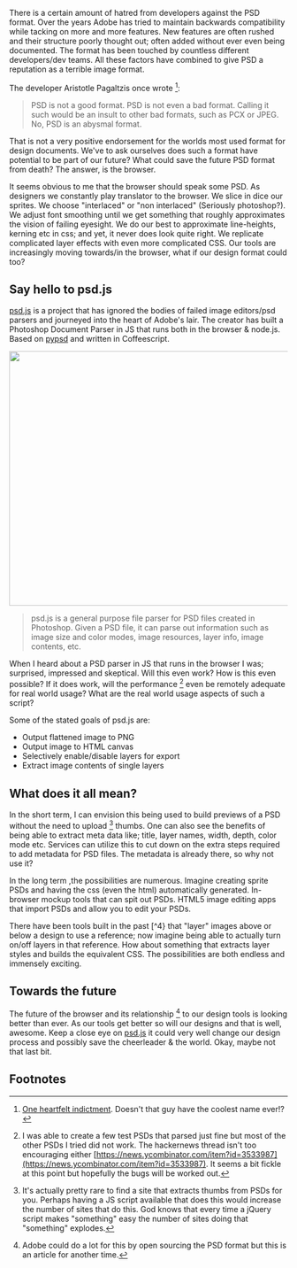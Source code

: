 There is a certain amount of hatred from developers against the PSD format. Over the years Adobe has tried to maintain backwards compatibility while tacking on more and more features. New features are often rushed and their structure poorly thought out; often added without ever even being documented. The format has been touched by countless different developers/dev teams. All these factors have combined to give PSD a reputation as a terrible image format.

The developer Aristotle Pagaltzis once wrote [^1]:  

> PSD is not a good format. PSD is not even a bad format. Calling it such would be an insult to other bad formats, such as PCX or JPEG. No, PSD
is an abysmal format.   

That is not a very positive endorsement for the worlds most used format for design documents. We've to ask ourselves does such a format have potential to be part of our future? What could save the future PSD format from death? The answer, is the browser.

It seems obvious to me that the browser should speak some PSD. As designers we constantly play translator to the browser. We slice in dice our sprites. We choose "interlaced" or "non interlaced" (Seriously photoshop?). We adjust font smoothing until we get something that roughly approximates the vision of failing eyesight. We do our best to approximate line-heights, kerning etc in css; and yet, it never does look quite right. We replicate complicated layer effects with even more complicated CSS. Our tools are increasingly moving towards/in the browser, what if our design format could too?    

## Say hello to psd.js

[psd.js](http://meltingice.github.com/psd.js/) is a project that has ignored the bodies of failed image editors/psd parsers and journeyed into the heart of Adobe's lair. The creator has built a Photoshop Document Parser in JS that runs both in the browser & node.js. Based on [pypsd](http://code.google.com/p/pypsd) and written in Coffeescript.       

<a href="http://theindustry.cc/assets/2012/02/PSDdotjsDemo.png"><img src="http://theindustry.cc/assets/2012/02/PSDdotjsDemo-750x460.png" alt="" title="PSD.js Demo" width="750" height="460" class="aligncenter size-large wp-image-1496" /></a>

> psd.js is a general purpose file parser for PSD files created in Photoshop. Given a PSD file, it can parse out information such as image size and color modes, image resources, layer info, image contents, etc.  

When I heard about a PSD parser in JS that runs in the browser I was; surprised, impressed and skeptical. Will this even work? How is this even possible? If it does work, will the performance [^2] even be remotely adequate for real world usage? What are the real world usage aspects of such a script? 

Some of the stated goals of psd.js are:

* Output flattened image to PNG
* Output image to HTML canvas
* Selectively enable/disable layers for export
* Extract image contents of single layers    

## What does it all mean? 
   
In the short term, I can envision this being used to build previews of a PSD without the need to upload [^3] thumbs. One can also see the benefits of being able to extract meta data like; title, layer names, width, depth, color mode etc. Services can utilize this to cut down on the extra steps required to add metadata for PSD files. The metadata is already there, so why not use it?

In the long term ,the possibilities are numerous. Imagine creating sprite PSDs and having the css (even the html) automatically generated. In-browser mockup tools that can spit out PSDs. HTML5 image editing apps that import PSDs and allow you to edit your PSDs.

There have been tools built in the past [^4} that "layer" images above or below a design to use a reference; now imagine being able to actually turn on/off layers in that reference. How about something that extracts layer styles and builds the equivalent CSS. The possibilities are both endless and immensely exciting.

## Towards the future
             
The future of the browser and its relationship [^5] to our design tools is looking better than ever. As our tools get better so will our designs and that is well, awesome. Keep a close eye on [psd.js](http://meltingice.github.com/psd.js/) it could very well change our design process and possibly save the cheerleader & the world. Okay, maybe not that last bit.   

## Footnotes

[^1]: [One heartfelt indictment](http://plasmasturm.org/log/541/). Doesn't that guy have the coolest name ever!?         

[^2]: I was able to create a few test PSDs that parsed just fine but most of the other PSDs I tried did not work. The hackernews thread isn't too encouraging either [https://news.ycombinator.com/item?id=3533987](https://news.ycombinator.com/item?id=3533987). It seems a bit fickle at this point but hopefully the bugs will be worked out.  
      
[^3]: It's actually pretty rare to find a site that extracts thumbs from PSDs for you. Perhaps having a JS script available that does this would increase the number of sites that do this. God knows that every time a jQuery script makes "something" easy the number of sites doing that "something" explodes.
      
[^4]: That would be [Pixel Perfect](https://addons.mozilla.org/en-US/firefox/addon/pixel-perfect/)   

[^5]: Adobe could do a lot for this by open sourcing the PSD format but this is an article for another time. 
